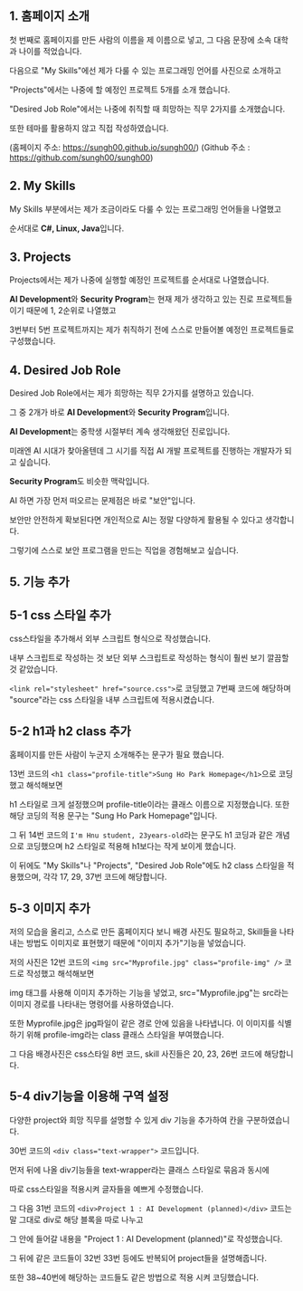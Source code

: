 ## 1. 홈페이지 소개

첫 번째로 홈페이지를 만든 사람의 이름을 제 이름으로 넣고, 그 다음 문장에 소속 대학과 나이를 적었습니다.

다음으로 "My Skills"에선 제가 다룰 수 있는 프로그래밍 언어를 사진으로 소개하고

"Projects"에서는 나중에 할 예정인 프로젝트 5개를 소개 했습니다.

"Desired Job Role"에서는 나중에 취직할 때 희망하는 직무 2가지를 소개했습니다.

또한 테마를 활용하지 않고 직접 작성하였습니다.

(홈페이지 주소: https://sungh00.github.io/sungh00/)
(Github 주소 : https://github.com/sungh00/sungh00)


## 2. My Skills

My Skills 부분에서는 제가 조금이라도 다룰 수 있는 프로그래밍 언어들을 나열했고

순서대로 **C#, Linux, Java**입니다.

## 3. Projects

Projects에서는 제가 나중에 실행할 예정인 프로젝트를 순서대로 나열했습니다.

**AI Development**와 **Security Program**는 현재 제가 생각하고 있는 진로 프로젝트들이기 때문에 1, 2순위로 나열했고 

3번부터 5번 프로젝트까지는 제가 취직하기 전에 스스로 만들어볼 예정인 프로젝트들로 구성했습니다.

## 4. Desired Job Role
Desired Job Role에서는 제가 희망하는 직무 2가지를 설명하고 있습니다.

그 중 2개가 바로 **AI Development**와 **Security Program**입니다.

 **AI Development**는 중학생 시절부터 계속 생각해왔던 진로입니다. 
 
 미래엔 AI 시대가 찾아올텐데 그 시기를 직접 AI 개발 프로젝트를 진행하는 개발자가 되고 싶습니다.

 **Security Program**도 비슷한 맥락입니다.

 AI 하면 가장 먼저 떠오르는 문제점은 바로 "보안"입니다.

 보안만 안전하게 확보된다면 개인적으로 AI는 정말 다양하게 활용될 수 있다고 생각합니다.

 그렇기에 스스로 보안 프로그램을 만드는 직업을 경험해보고 싶습니다.

 ## 5. 기능 추가

 ## 5-1 css 스타일 추가

css스타일을 추가해서 외부 스크립트 형식으로 작성했습니다.

내부 스크립트로 작성하는 것 보단 외부 스크립트로 작성하는 형식이 훨씬 보기 깔끔할 것 같았습니다.

`<link rel="stylesheet" href="source.css">`로 코딩했고 7번째 코드에 해당하며 "source"라는 css 스타일을 내부 스크립트에 적용시켰습니다.

## 5-2 h1과 h2 class 추가

홈페이지를 만든 사람이 누군지 소개해주는 문구가 필요 했습니다.

13번 코드의 `<h1 class="profile-title">Sung Ho Park Homepage</h1>`으로 코딩했고 해석해보면

h1 스타일로 크게 설정했으며 profile-title이라는 클래스 이름으로 지정했습니다. 또한 해당 코딩의 적용 문구는 "Sung Ho Park Homepage"입니다.

그 뒤 14번 코드의 `I'm Hnu student, 23years-old`라는 문구도 h1 코딩과 같은 개념으로 코딩했으며 h2 스타일로 적용해 h1보다는 작게 보이게 했습니다.

이 뒤에도 "My Skills"나 "Projects", "Desired Job Role"에도 h2 class 스타일을 적용했으며, 각각 17, 29, 37번 코드에 해당합니다. 

## 5-3 이미지 추가

저의 모습을 올리고, 스스로 만든 홈페이지다 보니 배경 사진도 필요하고, Skill들을 나타내는 방법도 이미지로 표현했기 때문에 "이미지 추가"기능을 넣었습니다.

저의 사진은 12번 코드의 `<img src="Myprofile.jpg" class="profile-img" />` 코드로 작성했고 해석해보면

img 태그를 사용해 이미지 추가하는 기능을 넣었고, src="Myprofile.jpg"는 src라는 이미지 경로를 나타내는 명령어를 사용하였습니다.


또한 Myprofile.jpg은 jpg파일이 같은 경로 안에 있음을 나타냅니다. 이 이미지를 식별하기 위해 profile-img라는 class 클래스 스타일을 부여했습니다.

그 다음 배경사진은 css스타일 8번 코드, skill 사진들은 20, 23, 26번 코드에 해당합니다.

## 5-4 div기능을 이용해 구역 설정

다양한 project와 희망 직무를 설명할 수 있게 div 기능을 추가하여 칸을 구분하였습니다.

30번 코드의 `<div class="text-wrapper">` 코드입니다.

먼저 뒤에 나올 div기능들을 text-wrapper라는 클래스 스타일로 묶음과 동시에

따로 css스타일을 적용시켜 글자들을 예쁘게 수정했습니다.

그 다음 31번 코드의 `<div>Project 1 : AI Development (planned)</div>` 코드는 말 그대로 div로 해당 블록을 따로 나누고 

그 안에 들어갈 내용을 "Project 1 : AI Development (planned)"로 작성했습니다.

그 뒤에 같은 코드들이 32번 33번 등에도 반복되어 project들을 설명해줍니다. 

또한 38~40번에 해당하는 코드들도 같은 방법으로 적용 시켜 코딩했습니다.

